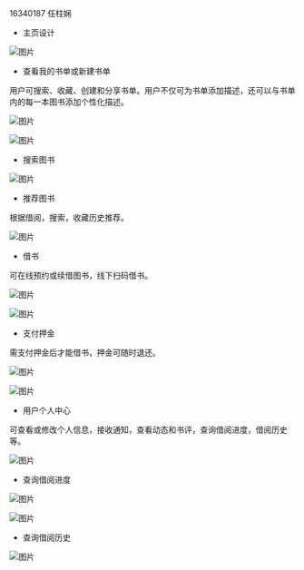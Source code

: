 16340187 任柱娴


* 主页设计

![图片](https://uploader.shimo.im/f/CTi0gY6Jrt0YhHSG.png!thumbnail)


* 查看我的书单或新建书单

用户可搜索、收藏、创建和分享书单。用户不仅可为书单添加描述，还可以与书单内的每一本图书添加个性化描述。

![图片](https://uploader.shimo.im/f/z1h3k9A1caAg4Chj.png!thumbnail)

![图片](https://uploader.shimo.im/f/FQTfMuPi690VhXGh.png!thumbnail)


* 搜索图书

![图片](https://uploader.shimo.im/f/ksISMyw5HG8v073J.png!thumbnail)


* 推荐图书

根据借阅，搜索，收藏历史推荐。

![图片](https://uploader.shimo.im/f/FBizyDAc2wEiUYg5.png!thumbnail)


* 借书

可在线预约或续借图书，线下扫码借书。

![图片](https://uploader.shimo.im/f/hmmqIy54qIgh5AzO.png!thumbnail)

![图片](https://uploader.shimo.im/f/cYgPL7xg1vYlPzxg.png!thumbnail)


* 支付押金

需支付押金后才能借书，押金可随时退还。

![图片](https://uploader.shimo.im/f/d3JnAASgtTwH2OHQ.png!thumbnail)


![图片](https://uploader.shimo.im/f/BCh9jLdNlk4JbjOu.png!thumbnail)


* 用户个人中心

可查看或修改个人信息，接收通知，查看动态和书评，查询借阅进度，借阅历史等。

![图片](https://uploader.shimo.im/f/DYJNouPZiGIiv2q0.png!thumbnail)


* 查询借阅进度

![图片](https://uploader.shimo.im/f/iBj87hqxn0k3LTzS.png!thumbnail)

![图片](https://uploader.shimo.im/f/365qYLaHBI8CMVnX.png!thumbnail)


* 查询借阅历史

![图片](https://uploader.shimo.im/f/f0SJkO1n1T0JTYD9.png!thumbnail)

